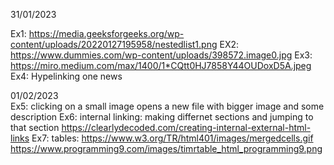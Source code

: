 31/01/2023

Ex1: https://media.geeksforgeeks.org/wp-content/uploads/20220127195958/nestedlist1.png
EX2: https://www.dummies.com/wp-content/uploads/398572.image0.jpg
Ex3: https://miro.medium.com/max/1400/1*CQtt0HJ7858Y44OUDoxD5A.jpeg
Ex4: Hypelinking one news

01/02/2023	
Ex5: clicking on a small image opens a new file with bigger image and some description
Ex6: internal linking: making differnet sections and jumping to that section
		https://clearlydecoded.com/creating-internal-external-html-links
Ex7: tables: https://www.w3.org/TR/html401/images/mergedcells.gif
		https://www.programming9.com/images/timrtable_html_programming9.png